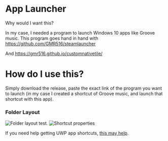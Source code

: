 # App Launcher
Why would I want this? 

In my case, I needed a program to launch Windows 10 apps like Groove music. This program goes hand in hand with https://github.com/GMR516/steamlauncher

And
https://gmr516.github.io/customnativetile/

# How do I use this?
Simply download the release, paste the exact link of the program you want to launch (in my case I created a shortcut of Groove music, and launch that shortcut with this app).

### Folder Layout
![Folder layout test.](https://i.imgur.com/Mwa4nuZ.png)
![Shortcut properties](https://i.imgur.com/D0UcIYL.png)

If you need help getting UWP app shortcuts, [this may help](https://web.archive.org/web/20191105063518/https://www.groovypost.com/howto/create-desktop-shortcuts-windows-10-universal-apps/).
